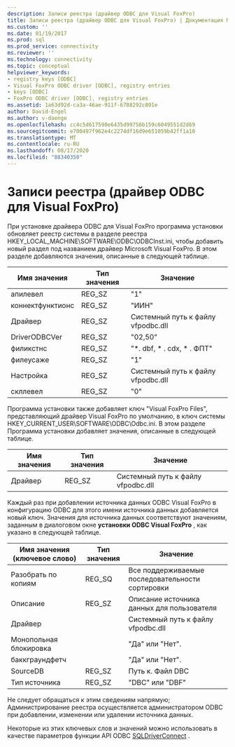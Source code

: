 ```yaml
---
description: Записи реестра (драйвер ODBC для Visual FoxPro)
title: Записи реестра (драйвер ODBC для Visual FoxPro) | Документация Майкрософт
ms.custom: ''
ms.date: 01/19/2017
ms.prod: sql
ms.prod_service: connectivity
ms.reviewer: ''
ms.technology: connectivity
ms.topic: conceptual
helpviewer_keywords:
- registry keys [ODBC]
- Visual FoxPro ODBC driver [ODBC], registry entries
- keys [ODBC]
- FoxPro ODBC driver [ODBC], registry entries
ms.assetid: 1a63d92d-ca3a-46ae-911f-6788292c801e
author: David-Engel
ms.author: v-daenge
ms.openlocfilehash: cc4c5d617590e6435d99756b159c6049551d2d69
ms.sourcegitcommit: e700497f962e4c2274df16d9e651059b42ff1a10
ms.translationtype: MT
ms.contentlocale: ru-RU
ms.lasthandoff: 08/17/2020
ms.locfileid: "88340350"
---
```

# <a name="registry-entries-visual-foxpro-odbc-driver"></a>Записи реестра (драйвер ODBC для Visual FoxPro)
При установке драйвера ODBC для Visual FoxPro программа установки обновляет реестр системы в разделе реестра HKEY_LOCAL_MACHINE\SOFTWARE\ODBC\ODBCInst.ini, чтобы добавить новый раздел под названием драйвер Microsoft Visual FoxPro. В этом разделе добавляются значения, описанные в следующей таблице.  
  
|Имя значения|Тип значения|Значение|  
|----------------|----------------|-----------|  
|апилевел|REG_SZ|"1"|  
|коннектфунктионс|REG_SZ|"ИИН"|  
|Драйвер|REG_SZ|Системный путь к файлу vfpodbc.dll|  
|DriverODBCVer|REG_SZ|"02,50"|  
|филикстнс|REG_SZ|"*. dbf, \* . cdx, \* . ФПТ"|  
|филеусаже|REG_SZ|"1"|  
|Настройка|REG_SZ|Системный путь к файлу vfpodbc.dll|  
|скллевел|REG_SZ|"0"|  
  
 Программа установки также добавляет ключ "Visual FoxPro Files", представляющий драйвер Visual FoxPro по умолчанию, в ключ системы HKEY_CURRENT_USER\SOFTWARE\ODBC\Odbc.ini. В этом разделе Программа установки добавляет значения, описанные в следующей таблице.  
  
|Имя значения|Тип значения|Значение|  
|----------------|----------------|-----------|  
|Драйвер|REG_SZ|Системный путь к файлу vfpodbc.dll|  
  
 Каждый раз при добавлении источника данных ODBC Visual FoxPro в конфигурацию ODBC для этого имени источника данных добавляется новый ключ. Значения для источника данных соответствуют значениям, заданным в диалоговом окне **установки ODBC Visual FoxPro** , как указано в следующей таблице.  
  
|Имя значения (ключевое слово)|Тип значения|Значение|  
|----------------------------|----------------|-----------|  
|Разобрать по копиям|REG_SQ|Все поддерживаемые последовательности сортировки|  
|Описание|REG_SZ|Описание источника данных для пользователя|  
|Драйвер||Системный путь к файлу vfpodbc.dll|  
|Монопольная блокировка||"Да" или "Нет".|  
|баккграундфетч||"Да" или "Нет".|  
|SourceDB|REG_SZ|Путь к. Файл DBC|  
|Тип источника|REG_SZ|"DBC" или "DBF"|  
  
 Не следует обращаться к этим сведениям напрямую; Администрирование реестра осуществляется администратором ODBC при добавлении, изменении или удалении источника данных.  
  
 Некоторые из этих ключевых слов и значений можно использовать в качестве параметров функции API ODBC [SQLDriverConnect](../../odbc/microsoft/sqldriverconnect-visual-foxpro-odbc-driver.md) .
